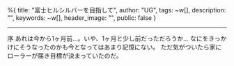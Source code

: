 %{
  title: "富士ヒルシルバーを目指して",
  author: "UG",
  tags: ~w[],
  description: "",
  keywords: ~w[],
  header_image: "",
  public: false
}

---
序 あれは今から1ヶ月前...。いや、1ヶ月と少し前だっただろうか... なにをきっかけにそうなったのかも今となってはあまり記憶にない。 ただ気がついたら家にローラーが届き目標が決まっていたのだ。
